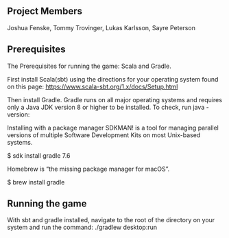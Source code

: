 <!-- 
PROJECT LOGO
<br />

 <a href="https://github.com/othneildrew/Best-README-Template">
    <img src="assets/logo.png" alt="Logo">
  </a>

<h1>Farming in Scala</h1>

 About The Project



In its current state, our project allows a user to navigate a small map and plant seeds, which progress into fully grown plants. The user has a Minecraft like inventory system, that is displayed in the bottom left corne of the screen. Right now, the user spawns with a hoe, watering pot and seven different types of seeds which can be planted by simply pressing the space bar while the seed is selected. There is currently no use for the hoe and watering pot as we were mainly concerned with getting plant growth working. There is also no use for the plants once they have grown. Plants reach full gorth in less than a minute for testing purposes. Essentially, Farming in Scala is a simple demonstration of a map and character using pixel art.</p>
<br>
There are is an assortment of bit art consisting of trees, plants, flowers, rocks, hay, tools, soil, houses, etc. decorating the map. A similar assortment is used for character and farming animations. The small map is divided into 4 quadrants which simplifies moving the camera to keep track of the player when they go out of the bounds of the current quadrant.</p>
<br>
We ran into a lot of challenges with this project. To begin, all team members had little to no game development experience, so just finding out what tools to use was a challenge. We started out using a game library called Indigo, but soon realized it had very lackluster documentation, which made it very hard to use. We then switched to LibGDX which was a lot easier to use, but still a challenge because it was not designed to be used with Scala. LibGDX was designed for Java. We also had a lot of trouble with the language itself. In our opinion, Scala is a difficult language and is not a good language for game development. The functional programming elements of Scala were rarely useful and only made things more complicated. Nonetheless, we were able to figure it out and get the project to where it is.Our original idea was much more ambitious. We envisioned a game with mechanics and progression that resembled games like Animal Crossing and Stardew Valley. Unfortunately, we underestimated how difficult that would be and ran out of time.

<img src="assets/plants.png" alt="Logo">
<br>
<img src="assets\walk and idle.png" alt="Logo">
<br>


 Built With

<img src="assets\scala.png" height="150" width="150">
<br>
<br>
<img src="assets\logogdx.png" height="100" width="200">
<br><br>
This is commented out. -->

## Project Members
Joshua Fenske, Tommy Trovinger, Lukas Karlsson, Sayre Peterson

## Prerequisites

The Prerequisites for running the game: Scala and Gradle.

First install Scala(sbt) using the directions for your operating system found on this page: https://www.scala-sbt.org/1.x/docs/Setup.html

Then install Gradle. Gradle runs on all major operating systems and requires only a Java JDK version 8 or higher to be installed. To check, run java -version:

Installing with a package manager
SDKMAN! is a tool for managing parallel versions of multiple Software Development Kits on most Unix-based systems.

$ sdk install gradle 7.6

Homebrew is “the missing package manager for macOS”.

$ brew install gradle

## Running the game
With sbt and gradle installed, navigate to the root of the directory on your system and run the command: ./gradlew desktop:run

<!--
## Usage
##<img src="assets\controls.png">
-->
